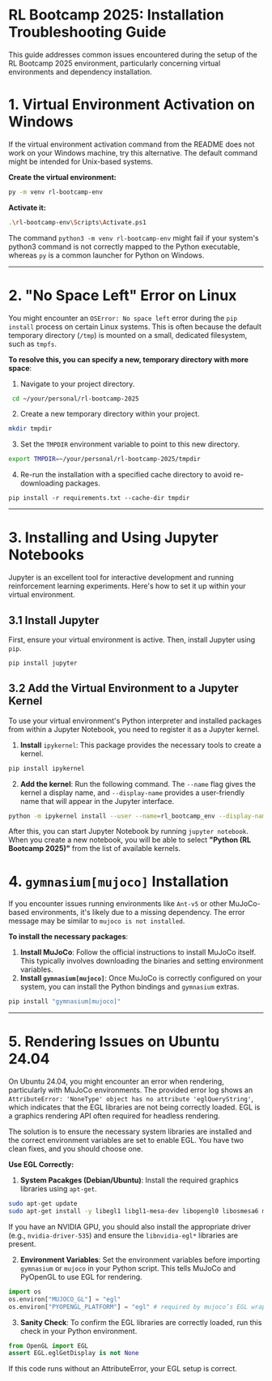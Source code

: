 # RL Bootcamp 2025: Installation Troubleshooting Guide
This guide addresses common issues encountered during the setup of the RL Bootcamp 2025 environment, particularly concerning virtual environments and dependency installation.

# 1. Virtual Environment Activation on Windows
If the virtual environment activation command from the README does not work on your Windows machine, try this alternative. The default command might be intended for Unix-based systems.

**Create the virtual environment:**
```bash
py -m venv rl-bootcamp-env
```
**Activate it:**
```bash
.\rl-bootcamp-env\Scripts\Activate.ps1
```
The command `python3 -m venv rl-bootcamp-env` might fail if your system's python3 command is not correctly mapped to the Python executable, whereas `py` is a common launcher for Python on Windows.

---

# 2. "No Space Left" Error on Linux
You might encounter an `OSError: No space left` error during the `pip install` process on certain Linux systems. This is often because the default temporary directory (`/tmp`) is mounted on a small, dedicated filesystem, such as `tmpfs`.

**To resolve this, you can specify a new, temporary directory with more space**:
1. Navigate to your project directory.
```bash
 cd ~/your/personal/rl-bootcamp-2025
```
2. Create a new temporary directory within your project.
```bash
mkdir tmpdir
```
3. Set the `TMPDIR` environment variable to point to this new directory.
```bash
export TMPDIR=~/your/personal/rl-bootcamp-2025/tmpdir
```

4. Re-run the installation with a specified cache directory to avoid re-downloading packages.

```bash￼
pip install -r requirements.txt --cache-dir tmpdir
```

---

# 3. Installing and Using Jupyter Notebooks
Jupyter is an excellent tool for interactive development and running reinforcement learning experiments. Here's how to set it up within your virtual environment.

## 3.1 Install Jupyter
First, ensure your virtual environment is active. Then, install Jupyter using `pip`.
```bash
pip install jupyter
```

## 3.2 Add the Virtual Environment to a Jupyter Kernel
To use your virtual environment's Python interpreter and installed packages from within a Jupyter Notebook, you need to register it as a Jupyter kernel.

1. **Install** `ipykernel`: This package provides the necessary tools to create a kernel.
```bash
pip install ipykernel
```

2. **Add the kernel**: Run the following command. The `--name` flag gives the kernel a display name, and `--display-name` provides a user-friendly name that will appear in the Jupyter interface.
```bash
python -m ipykernel install --user --name=rl_bootcamp_env --display-name "Python (RL Bootcamp 2025)"
```
After this, you can start Jupyter Notebook by running `jupyter notebook`. When you create a new notebook, you will be able to select **"Python (RL Bootcamp 2025)"** from the list of available kernels.

# 4. `gymnasium[mujoco]` Installation
If you encounter issues running environments like `Ant-v5` or other MuJoCo-based environments, it's likely due to a missing dependency. The error message may be similar to `mujoco is not installed`.

**To install the necessary packages**:
1. **Install MuJoCo**: Follow the official instructions to install MuJoCo itself. This typically involves downloading the binaries and setting environment variables.
2. **Install `gymnasium[mujoco]`**: Once MuJoCo is correctly configured on your system, you can install the Python bindings and `gymnasium` extras.
```bash
pip install "gymnasium[mujoco]"
```

---

# 5. Rendering Issues on Ubuntu 24.04
On Ubuntu 24.04, you might encounter an error when rendering, particularly with MuJoCo environments. The provided error log shows an `AttributeError: 'NoneType' object has no attribute 'eglQueryString'`, which indicates that the EGL libraries are not being correctly loaded. EGL is a graphics rendering API often required for headless rendering.

The solution is to ensure the necessary system libraries are installed and the correct environment variables are set to enable EGL. You have two clean fixes, and you should choose one.

**Use EGL Correctly:**
1. **System Pacakges (Debian/Ubuntu)**:
Install the required graphics libraries using `apt-get`.
```bash
sudo apt-get update
sudo apt-get install -y libegl1 libgl1-mesa-dev libopengl0 libosmesa6 mesa-utils
```
If you have an NVIDIA GPU, you should also install the appropriate driver (e.g., `nvidia-driver-535`) and ensure the `libnvidia-egl*` libraries are present.


2. **Environment Variables**:
Set the environment variables before importing `gymnasium` or `mujoco` in your Python script. This tells MuJoCo and PyOpenGL to use EGL for rendering.
```python
import os
os.environ["MUJOCO_GL"] = "egl"
os.environ["PYOPENGL_PLATFORM"] = "egl" # required by mujoco’s EGL wrapper
```

3. **Sanity Check**:
To confirm the EGL libraries are correctly loaded, run this check in your Python environment.
```python
from OpenGL import EGL
assert EGL.eglGetDisplay is not None
```
If this code runs without an AttributeError, your EGL setup is correct.

[//]: # (3. **Install or re-install the Python packages**:)

[//]: # (```bash)

[//]: # (pip install stable-baselines3)

[//]: # (pip install "gymnasium[mujoco]")

[//]: # (pip install "gymnasium[other]")

[//]: # (pip install -r requirements_linux.txt)
[//]: # (```)

[//]: # (4. **Set the environment variables to use EGL**: Before running your script or notebook, set the `MUJOCO_GL` and `PYOPENGL_PLATFORM` environment variables. You can do this in your shell or directly within your Python script.)


